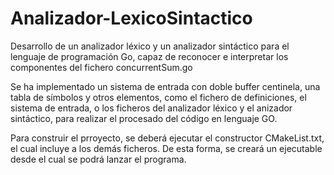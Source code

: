 # Analizador-LexicoSintactico
Desarrollo de un analizador léxico y un analizador sintáctico para el lenguaje de programación Go, capaz de reconocer e interpretar los componentes del fichero concurrentSum.go

Se ha implementado un sistema de entrada con doble buffer centinela, una tabla de símbolos y otros elementos, como el fichero de definiciones, el sistema de entrada, o los ficheros del analizador léxico y el anizador sintáctico, para realizar el procesado del código en lenguaje GO.

Para construir el prroyecto, se deberá ejecutar el constructor CMakeList.txt, el cual incluye a los demás ficheros. De esta forma, se creará un ejecutable desde el cual se podrá lanzar el programa.

